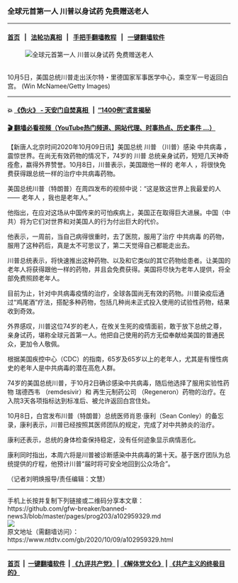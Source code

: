 ### 全球元首第一人 川普以身试药 免费赠送老人
------------------------

#### [首页](https://github.com/gfw-breaker/banned-news3/blob/master/README.md) &nbsp;&nbsp;|&nbsp;&nbsp; [法轮功真相](https://github.com/begood0513/basic/blob/master/README.md)  &nbsp;&nbsp;|&nbsp;&nbsp; [手把手翻墙教程](https://github.com/gfw-breaker/guides/wiki)  &nbsp;&nbsp;|&nbsp;&nbsp; [一键翻墙软件](https://github.com/gfw-breaker/nogfw/blob/master/README.md)  



<div><div class="featured_image">
 <figure>
  <img alt="全球元首第一人 川普以身试药 免费赠送老人" src="https://i.ntdtv.com/assets/uploads/2020/10/GettyImages-1278687698-3-800x450.jpg"/>
 </figure><br/>
 <span class="caption">
  10月5日，美国总统川普走出沃尔特・里德国家军事医学中心，乘空军一号返回白宫。 (Win McNamee/Getty Images)
 </span>
</div>
</div><hr/>

#### 💥 [《伪火》 - 天安门自焚真相 ](http://158.247.195.190:10000/videos/blog/weihuo.html)&nbsp; |&nbsp; [“1400例”谎言揭秘  ](http://158.247.195.190:10000/videos/blog/jiexi1400.html)

#### [ 🎬  翻墙必看视频（YouTube热门频道、网站代理、时事热点、历史事件 ...）](https://github.com/gfw-breaker/links/blob/master/banned.md)

<div><div class="post_content" itemprop="articleBody">
 <p>
  【新唐人北京时间2020年10月09日讯】美国总统
  <ok href="https://www.ntdtv.com/gb/川普.htm">
   川普
  </ok>
  （川普）感染
  <ok href="https://www.ntdtv.com/gb/中共病毒.htm">
   中共病毒
  </ok>
  ，震惊世界。在尚无有效药物的情况下，74岁的
  <ok href="https://www.ntdtv.com/gb/川普.htm">
   川普
  </ok>
  总统亲身试药，短短几天神奇痊愈，嬴得外界赞誉。10月8日，川普表示，美国跟他一样的
  <ok href="https://www.ntdtv.com/gb/老年人.htm">
   老年人
  </ok>
  ，将很快免费获得跟总统一样的治疗中共病毒药物。
 </p>
 <p>
  美国总统川普（特朗普）在周四发布的视频中说：“这是致这世界上我最爱的人——
  <ok href="https://www.ntdtv.com/gb/老年人.htm">
   老年人
  </ok>
  ，我也是老年人。”
 </p>
 <p>
  他指出，在应对这场从中国传来的可怕疾病上，美国正在取得巨大进展。中国（中共）将为它们对世界和对美国人的行为付出巨大的代价。
 </p>
 <p>
  他表示，一周前，当自己病得很重时，去了医院，服用了治疗
  <ok href="https://www.ntdtv.com/gb/中共病毒.htm">
   中共病毒
  </ok>
  的药物，服用了这种药后，真是太不可思议了，第二天觉得自己都能走出去。
 </p>
 <p>
  川普总统表示，将快速推出这种药物、以及和它类似的其它药物给患者。让美国的老年人将获得跟他一样的药物，并且会免费获得。美国将尽快为老年人提供，将全部免费照顾老年人。
 </p>
 <p>
  目前为止，针对中共病毒疫情的治疗，全球各国尚无有效的药物。川普染疫后通过“鸡尾酒”疗法，搭配多种药物，包括几种尚未正式投入使用的试验性药物，结果收到奇效。
 </p>
 <p>
  外界感叹，川普这位74岁的老人，在攸关生死的疫情面前，敢于放下总统之尊，亲身试药，堪称全球元首第一人。他把自己使用的药方无偿奉献给美国的普通民众，更加令人敬佩。
 </p>
 <p>
  根据美国疾控中心（CDC）的指南，65岁及65岁以上的老年人，尤其是有慢性病史的老年人是中共病毒的潜在高危人群。
 </p>
 <p>
  74岁的美国总统川普，于10月2日确诊感染中共病毒，随后他选择了服用实验性药物
  <ok href="https://www.ntdtv.com/gb/瑞德西韦.htm">
   瑞德西韦
  </ok>
  （remdesivir）和
  <ok href="https://www.ntdtv.com/gb/再生元制药公司.htm">
   再生元制药公司
  </ok>
  （Regeneron）药物的治疗。在入院3天各项指标达到标准后、被允许返回白宫住处。
 </p>
 <p>
  10月8日，白宫发布川普（特朗普）总统医师肖恩‧康利（Sean Conley）的备忘录，康利表示，川普已经按照其医师团队的规定，完成了对中共肺炎的治疗。
 </p>
 <p>
  康利还表示，总统的身体检查保持稳定，没有任何迹象显示病情恶化。
 </p>
 <p>
  康利同时指出，本周六将是川普被诊断感染中共病毒的第十天。基于医疗团队为总统提供的疗程，他预计川普“届时将可安全地回到公众场合”。
 </p>
 <p>
  （记者刘明焕报导/责任编辑：文慧）
 </p>
 <div class="single_ad">
 </div>
</div>
</div>
<hr/>
手机上长按并复制下列链接或二维码分享本文章：<br/>
https://github.com/gfw-breaker/banned-news3/blob/master/pages/prog203/a102959329.md <br/>
<a href='https://github.com/gfw-breaker/banned-news3/blob/master/pages/prog203/a102959329.md'><img src='https://github.com/gfw-breaker/banned-news3/blob/master/pages/prog203/a102959329.md.png'/></a> <br/>
原文地址（需翻墙访问）：https://www.ntdtv.com/gb/2020/10/09/a102959329.html


------------------------
#### [首页](https://github.com/gfw-breaker/banned-news3/blob/master/README.md) &nbsp;|&nbsp; [一键翻墙软件](https://github.com/gfw-breaker/nogfw/blob/master/README.md) &nbsp;| [《九评共产党》](https://github.com/gfw-breaker/9ping.md/blob/master/README.md#九评之一评共产党是什么) | [《解体党文化》](https://github.com/gfw-breaker/jtdwh.md/blob/master/README.md) | [《共产主义的终极目的》](https://github.com/gfw-breaker/gczydzjmd.md/blob/master/README.md)


<img src='http://gfw-breaker.win/banned-news3/pages/prog203/a102959329.md' width='0px' height='0px'/>